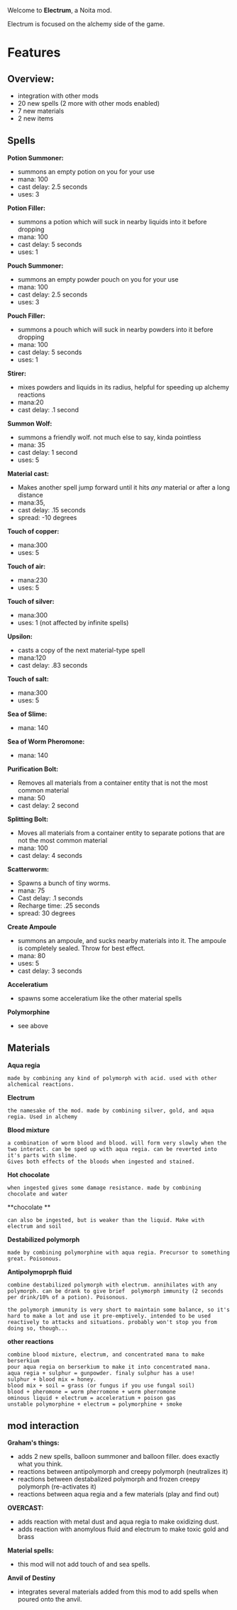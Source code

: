 Welcome to **Electrum**, a Noita mod.

Electrum is focused on the alchemy side of the game.






# Features

## Overview:

- integration with other mods
- 20 new spells (2 more with other mods enabled)
- 7 new materials
- 2 new items

## Spells

**Potion Summoner:**
* summons an empty potion on you for your use
* mana: 100
* cast delay: 2.5 seconds
* uses: 3

**Potion Filler:**
* summons a potion which will suck in nearby liquids into it before dropping
* mana: 100
* cast delay: 5 seconds
* uses: 1

**Pouch Summoner:**
* summons an empty powder pouch on you for your use
* mana: 100
* cast delay: 2.5 seconds
* uses: 3

**Pouch Filler:**
* summons a pouch which will suck in nearby powders into it before dropping
* mana: 100
* cast delay: 5 seconds
* uses: 1

**Stirer:**
* mixes powders and liquids in its radius, helpful for speeding up alchemy reactions
* mana:20
* cast delay: .1 second
	
**Summon Wolf:**
* summons a friendly wolf. not much else to say, kinda pointless
* mana: 35
* cast delay: 1 second
* uses: 5
	
**Material cast:**
* Makes another spell jump forward until it hits *any* material or after a long distance
* mana:35,
* cast delay: .15 seconds
* spread: -10 degrees
	
**Touch of copper:**
* mana:300
* uses: 5

**Touch of air:**
* mana:230
* uses: 5	
	
**Touch of silver:**
* mana:300
* uses: 1 (not affected by infinite spells)

**Upsilon:**
* casts a copy of the next material-type spell
* mana:120
* cast delay: .83 seconds

**Touch of salt:**
* mana:300
* uses: 5

**Sea of Slime:**
* mana: 140
	
**Sea of Worm Pheromone:**
* mana: 140
	
**Purification Bolt:**
* Removes all materials from a container entity that is not the most common material
* mana: 50
* cast delay: 2 second
	
**Splitting Bolt:**
* Moves all materials from a container entity to separate potions that are not the most common material
* mana: 100
* cast delay: 4 seconds

**Scatterworm:**
* Spawns a bunch of tiny worms.
* mana: 75
* Cast delay: .1 seconds
* Recharge time: .25 seconds
* spread: 30 degrees
	
**Create Ampoule**
* summons an ampoule, and sucks nearby materials into it. The ampoule is completely sealed. Throw for best effect.
* mana: 80
* uses: 5
* cast delay: 3 seconds
	
**Acceleratium**
* spawns some acceleratium like the other material spells
	
**Polymorphine**
* see above
	
## Materials

**Aqua regia**

	made by combining any kind of polymorph with acid. used with other alchemical reactions.

**Electrum**

	the namesake of the mod. made by combining silver, gold, and aqua regia. Used in alchemy
	
**Blood mixture**

	a combination of worm blood and blood. will form very slowly when the two interact. can be sped up with aqua regia. can be reverted into it's parts with slime.
	Gives both effects of the bloods when ingested and stained.

**Hot chocolate**

	when ingested gives some damage resistance. made by combining chocolate and water
	
**chocolate **

	can also be ingested, but is weaker than the liquid. Make with electrum and soil
	
**Destabilized polymorph**

	made by combining polymorphine with aqua regia. Precursor to something great. Poisonous.
	
**Antipolymoprph fluid**

	combine destabilized polymorph with electrum. annihilates with any polymorph. can be drank to give brief  polymorph immunity (2 seconds per drink/10% of a potion). Poisonous.
	
	the polymorph immunity is very short to maintain some balance, so it's hard to make a lot and use it pre-emptively. intended to be used reactively to attacks and situations. probably won't stop you from doing so, though...

**other reactions**

	combine blood mixture, electrum, and concentrated mana to make berserkium
	pour aqua regia on berserkium to make it into concentrated mana.
	aqua regia + sulphur = gunpowder. finaly sulphur has a use!
	sulphur + blood mix = honey.
	blood mix + soil = grass (or fungus if you use fungal soil)
	blood + pheromone = worm pherromone + worm pherromone
	ominous liquid + electrum = acceleratium + poison gas
	unstable polymorphine + electrum = polymorphine + smoke

## mod interaction

**Graham's things:**
* adds 2 new spells, balloon summoner and balloon filler. does exactly what you think.
* reactions between antipolymorph and creepy polymorph (neutralizes it)
* reactions between destabalized polymorph and frozen creepy polymorph (re-activates it)
* reactions between aqua regia and a few materials (play and find out)

**OVERCAST:**
* adds reaction with metal dust and aqua regia to make oxidizing dust.
* adds reaction with anomylous fluid and electrum to make toxic gold and brass
	
**Material spells:**
* this mod will not add touch of and sea spells.
	
**Anvil of Destiny**
* integrates several materials added from this mod to add spells when poured onto the anvil.
	